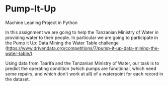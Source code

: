 # Pump-It-Up
Machine Leaning Project in Python


In this assignment we are going to help the Tanzanian Ministry of Water in providing water to their people. In particular we are going to participate in the Pump it Up: Data Mining the Water Table challenge 
(https://www.drivendata.org/competitions/7/pump-it-up-data-mining-the-water-table/). 

Using data from Taarifa and the Tanzanian Ministry of Water, our task is to predict the operating condition (which pumps are functional, which need some repairs, and which don't work at all) of a waterpoint for each record in the dataset. 

